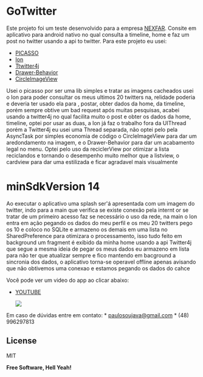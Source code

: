# GoTwitter

Este projeto foi um teste desenvolvido para a empresa [NEXFAR](https://nexfar.com.br/).
Consite em aplicativo para android nativo no qual consulta a timeline, home e faz um post no twitter usando a api to twitter.
Para este projeto eu usei:

  - [PICASSO](http://square.github.io/picasso/)
  - [Ion](https://github.com/koush/ion)
  - [Ttwitter4j](http://twitter4j.org/en/code-examples.html)
  - [Drawer-Behavior](https://android-arsenal.com/details/1/6239)
  - [CircleImageView](https://github.com/hdodenhof/CircleImageView)
  
  
Usei  o picasso por ser uma lib simples e tratar as imagens cacheados usei o Ion para poder consultar os meus ultimos 20 twitters na, relidade poderia e deveria ter usado ela para , postar, obter dados da home, da timeline, porém sempre obtive um bad request após muitas pesquisas, acabei usando a twitter4j no qual facilita muito o post e obter os dados da home, timeline, optei por usar as duas, a Ion já faz o trabalho fora da UIThread porém a Twitter4j eu usei uma Thread separada, não optei pelo pela AsyncTask por simples economia de código   o  CircleImageView para dar um aredondamento na imagem, e o Drawer-Behavior para dar um acabamento legal no menu.
Optei pelo uso da reciclerView por otimizar a lista reciclandos e tornando o desempenho muito melhor que a listview, o cardview para dar uma estilizada e ficar agradavel mais visualmente 
 

#  minSdkVersion 14

 Ao executar o aplicativo uma splash ser'á apresentada com um imagem do twitter, indo para a main que verifica se existe conexão pela internt or se tratar de um primeiro acesso faz se necessário o uso da rede, na main o Ion entra em ação pegando os dados do meu perfil e os meu 20 twitters pego os 10 e coloco no SQLite e armazeno os demais em uma lista no SharedPreference para otimizara o processamento, isso tudo feito em background um fragment é exibido da minha home usando a api   Twitter4j que segue a mesma ideia de pegar os meus dados eu armazeno em lista para não ter que atualizar sempre e fico mantendo em bacground a sincronia dos dados, o aplicativo torna-se operavel offline apenas avisando que não obtivemos uma conexao e estamos pegando os dados do cahce


Você pode ver um video do app ao clicar abaixo:
  - [YOUTUBE](https://www.youtube.com/watch?v=KL6Kxq8wBb8)
   
     [![](https://i9.ytimg.com/vi/KL6Kxq8wBb8/default.jpg?sqp=CKTe09oF&rs=AOn4CLD8abphomeRYVnwR0488sZn6U05dw)](https://www.youtube.com/watch?v=KL6Kxq8wBb8)
  
 Em caso de dúvidas entre em contato: 
    * paulosoujava@gmail.com
    * (48) 996297813



License
----

MIT


**Free Software, Hell Yeah!**


